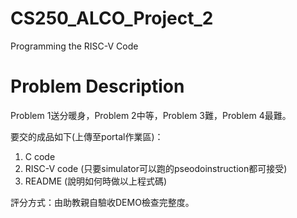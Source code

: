# CS250_ALCO_Project_2
Programming the RISC-V Code

# Problem Description
Problem 1送分暖身，Problem 2中等，Problem 3難，Problem 4最難。

要交的成品如下(上傳至portal作業區)：
1. C code
2. RISC-V code (只要simulator可以跑的pseodoinstruction都可接受)
3. README (說明如何時做以上程式碼)

評分方式：由助教親自驗收DEMO檢查完整度。
